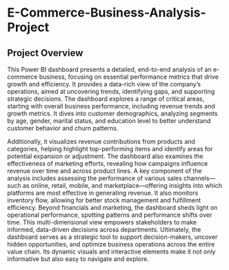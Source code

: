 # E-Commerce-Business-Analysis-Project

## Project Overview
This Power BI dashboard presents a detailed, end-to-end analysis of an e-commerce business, focusing on essential performance metrics that drive growth and efficiency. It provides a data-rich view of the company’s operations, aimed at uncovering trends, identifying gaps, and supporting strategic decisions.
The dashboard explores a range of critical areas, starting with overall business performance, including revenue trends and growth metrics. It dives into customer demographics, analyzing segments by age, gender, marital status, and education level to better understand customer behavior and churn patterns.

Additionally, it visualizes revenue contributions from products and categories, helping highlight top-performing items and identify areas for potential expansion or adjustment. The dashboard also examines the effectiveness of marketing efforts, revealing how campaigns influence revenue over time and across product lines.
A key component of the analysis includes assessing the performance of various sales channels—such as online, retail, mobile, and marketplace—offering insights into which platforms are most effective in generating revenue. It also monitors inventory flow, allowing for better stock management and fulfillment efficiency.
Beyond financials and marketing, the dashboard sheds light on operational performance, spotting patterns and performance shifts over time. This multi-dimensional view empowers stakeholders to make informed, data-driven decisions across departments.
Ultimately, the dashboard serves as a strategic tool to support decision-makers, uncover hidden opportunities, and optimize business operations across the entire value chain. Its dynamic visuals and interactive elements make it not only informative but also easy to navigate and explore.
